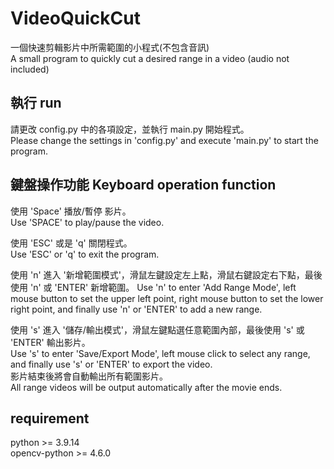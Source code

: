 # VideoQuickCut
一個快速剪輯影片中所需範圍的小程式(不包含音訊)   
A small program to quickly cut a desired range in a video (audio not included)  
  
執行 run
-------------
請更改 config.py 中的各項設定，並執行 main.py 開始程式。  
Please change the settings in 'config.py' and execute 'main.py' to start the program.  
  
鍵盤操作功能 Keyboard operation function  
-------------  
使用 'Space' 播放/暫停 影片。  
Use 'SPACE' to play/pause the video.   
  
使用 'ESC' 或是 'q' 關閉程式。  
Use 'ESC' or 'q' to exit the program.  
  
使用 'n' 進入 '新增範圍模式'，滑鼠左鍵設定左上點，滑鼠右鍵設定右下點，最後使用 'n' 或 'ENTER' 新增範圍。
Use 'n' to enter 'Add Range Mode', left mouse button to set the upper left point, right mouse button to set the lower right point, and finally use 'n' or 'ENTER' to add a new range.  
  
使用 's' 進入 '儲存/輸出模式'，滑鼠左鍵點選任意範圍內部，最後使用 's' 或 'ENTER' 輸出影片。    
Use 's' to enter 'Save/Export Mode', left mouse click to select any range, and finally use 's' or 'ENTER' to export the video.   
影片結束後將會自動輸出所有範圍影片。   
All range videos will be output automatically after the movie ends.  
  
requirement
-------------  
python >= 3.9.14  
opencv-python >= 4.6.0
  
